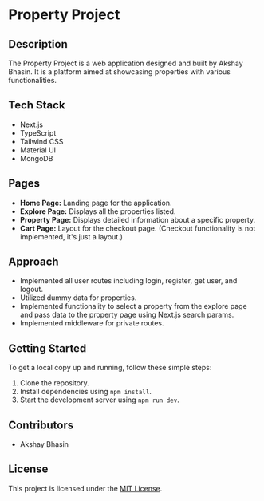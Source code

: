 # Property Project

## Description

The Property Project is a web application designed and built by Akshay Bhasin. It is a platform aimed at showcasing properties with various functionalities.

## Tech Stack

- Next.js
- TypeScript
- Tailwind CSS
- Material UI
- MongoDB

## Pages

- **Home Page:** Landing page for the application.
- **Explore Page:** Displays all the properties listed.
- **Property Page:** Displays detailed information about a specific property.
- **Cart Page:** Layout for the checkout page. (Checkout functionality is not implemented, it's just a layout.)

## Approach

- Implemented all user routes including login, register, get user, and logout.
- Utilized dummy data for properties.
- Implemented functionality to select a property from the explore page and pass data to the property page using Next.js search params.
- Implemented middleware for private routes.

## Getting Started

To get a local copy up and running, follow these simple steps:

1. Clone the repository.
2. Install dependencies using `npm install`.
3. Start the development server using `npm run dev`.

## Contributors

- Akshay Bhasin

## License

This project is licensed under the [MIT License](https://opensource.org/licenses/MIT).
